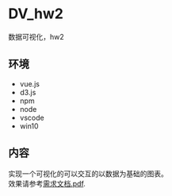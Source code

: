 # DV_hw2
数据可视化，hw2

## 环境
- vue.js
- d3.js
- npm
- node
- vscode
- win10

## 内容
实现一个可视化的可以交互的以数据为基础的图表。  
效果请参考[需求文档.pdf](./需求文档.pdf).
